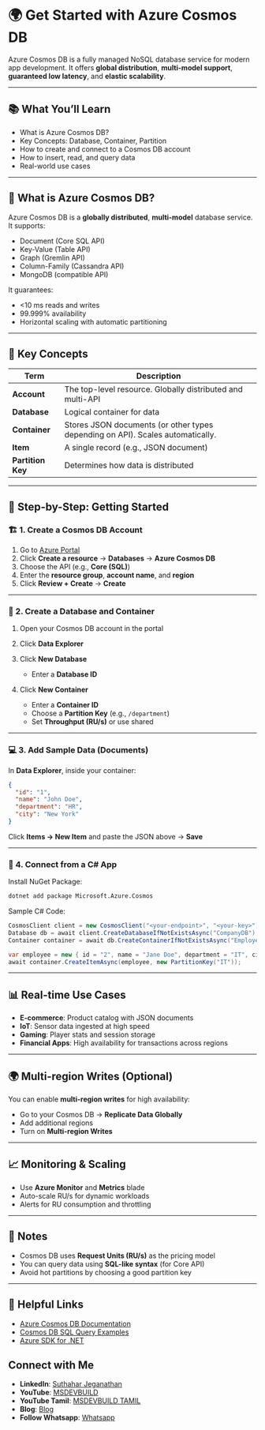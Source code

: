 # 🌍 Get Started with Azure Cosmos DB

Azure Cosmos DB is a fully managed NoSQL database service for modern app development. It offers **global distribution**, **multi-model support**, **guaranteed low latency**, and **elastic scalability**.

---

## 📚 What You’ll Learn

* What is Azure Cosmos DB?
* Key Concepts: Database, Container, Partition
* How to create and connect to a Cosmos DB account
* How to insert, read, and query data
* Real-world use cases

---

## 🚀 What is Azure Cosmos DB?

Azure Cosmos DB is a **globally distributed**, **multi-model** database service. It supports:

* Document (Core SQL API)
* Key-Value (Table API)
* Graph (Gremlin API)
* Column-Family (Cassandra API)
* MongoDB (compatible API)

It guarantees:

* <10 ms reads and writes
* 99.999% availability
* Horizontal scaling with automatic partitioning

---

## 🔑 Key Concepts

| Term              | Description                                                                    |
| ----------------- | ------------------------------------------------------------------------------ |
| **Account**       | The top-level resource. Globally distributed and multi-API                     |
| **Database**      | Logical container for data                                                     |
| **Container**     | Stores JSON documents (or other types depending on API). Scales automatically. |
| **Item**          | A single record (e.g., JSON document)                                          |
| **Partition Key** | Determines how data is distributed                                             |

---

## 🧭 Step-by-Step: Getting Started

### 🏗️ 1. Create a Cosmos DB Account

1. Go to [Azure Portal](https://portal.azure.com/)
2. Click **Create a resource** → **Databases** → **Azure Cosmos DB**
3. Choose the API (e.g., **Core (SQL)**)
4. Enter the **resource group**, **account name**, and **region**
5. Click **Review + Create** → **Create**

---

### 🧱 2. Create a Database and Container

1. Open your Cosmos DB account in the portal
2. Click **Data Explorer**
3. Click **New Database**

   * Enter a **Database ID**
4. Click **New Container**

   * Enter a **Container ID**
   * Choose a **Partition Key** (e.g., `/department`)
   * Set **Throughput (RU/s)** or use shared

---

### 💻 3. Add Sample Data (Documents)

In **Data Explorer**, inside your container:

```json
{
  "id": "1",
  "name": "John Doe",
  "department": "HR",
  "city": "New York"
}
```

Click **Items → New Item** and paste the JSON above → **Save**

---

### 🔌 4. Connect from a C# App

Install NuGet Package:

```bash
dotnet add package Microsoft.Azure.Cosmos
```

Sample C# Code:

```csharp
CosmosClient client = new CosmosClient("<your-endpoint>", "<your-key>");
Database db = await client.CreateDatabaseIfNotExistsAsync("CompanyDB");
Container container = await db.CreateContainerIfNotExistsAsync("Employees", "/department");

var employee = new { id = "2", name = "Jane Doe", department = "IT", city = "Seattle" };
await container.CreateItemAsync(employee, new PartitionKey("IT"));
```

---

## 📊 Real-time Use Cases

* **E-commerce**: Product catalog with JSON documents
* **IoT**: Sensor data ingested at high speed
* **Gaming**: Player stats and session storage
* **Financial Apps**: High availability for transactions across regions

---

## 🌍 Multi-region Writes (Optional)

You can enable **multi-region writes** for high availability:

* Go to your Cosmos DB → **Replicate Data Globally**
* Add additional regions
* Turn on **Multi-region Writes**

---

## 📈 Monitoring & Scaling

* Use **Azure Monitor** and **Metrics** blade
* Auto-scale RU/s for dynamic workloads
* Alerts for RU consumption and throttling

---

## 📎 Notes

* Cosmos DB uses **Request Units (RU/s)** as the pricing model
* You can query data using **SQL-like syntax** (for Core API)
* Avoid hot partitions by choosing a good partition key

---

## 📘 Helpful Links

* [Azure Cosmos DB Documentation](https://learn.microsoft.com/en-us/azure/cosmos-db/)
* [Cosmos DB SQL Query Examples](https://learn.microsoft.com/en-us/azure/cosmos-db/sql-query-getting-started)
* [Azure SDK for .NET](https://github.com/Azure/azure-sdk-for-net)

## Connect with Me
- **LinkedIn**: [Suthahar Jeganathan](https://www.linkedin.com/in/jssuthahar/)
- **YouTube**: [MSDEVBUILD](https://www.youtube.com/@MSDEVBUILD)
- **YouTube Tamil**: [MSDEVBUILD TAMIL](https://www.youtube.com/@MSDEVBUILDTamil)
- **Blog**: [Blog](https://www.msdevbuild.com/)
- **Follow Whatsapp**: [Whatsapp](https://www.whatsapp.com/channel/0029Va5j2rHEFeXcTlUhQB0J)
